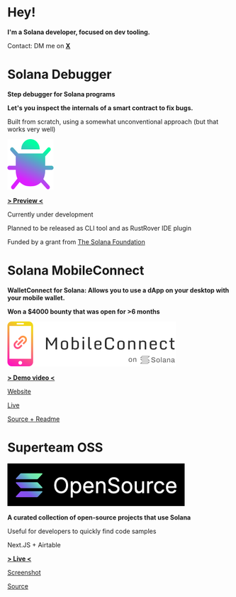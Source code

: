 # Hey!

**I'm a Solana developer, focused on dev tooling.**

Contact: DM me on [**X**](https://x.com/maximschmidt94)

# Solana Debugger

**Step debugger for Solana programs**

**Let's you inspect the internals of a smart contract to fix bugs.**

Built from scratch, using a somewhat unconventional approach (but that works very well)

![Solana Debugger](debugger-icon.png)

[**> Preview <**](https://x.com/maximschmidt94/status/1914802590568562965)

Currently under development

Planned to be released as CLI tool and as RustRover IDE plugin

Funded by a grant from [The Solana Foundation](https://solana.org/)

# Solana MobileConnect

**WalletConnect for Solana: Allows you to use a dApp on your desktop with your mobile wallet.**

**Won a $4000 bounty that was open for >6 months**

[![MobileConnect](logo.png)](https://solana-mobileconnect.com)

[**> Demo video <**](https://www.youtube.com/watch?v=t1ed9T6w3Ao)

[Website](https://solana-mobileconnect.com)

[Live](https://solana-mobileconnect.com/nft-demo)

[Source + Readme](https://github.com/Solana-MobileConnect)

# Superteam OSS

[![Superteam OSS](oss.png)](https://oss.superteam.fun/)

**A curated collection of open-source projects that use Solana**

Useful for developers to quickly find code samples

Next.JS + Airtable

[**> Live <**](https://oss.superteam.fun/)

[Screenshot](oss_screenshot.png)

[Source](https://github.com/maxims94/superteam-opensource)
